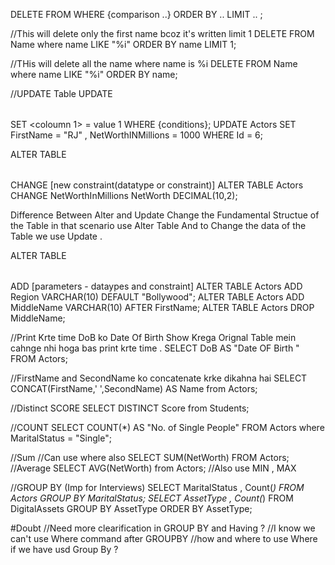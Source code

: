 DELETE FROM <table name> WHERE {comparison ..} ORDER BY .. LIMIT .. ;

//This will delete only the first name bcoz it's written limit 1 
DELETE FROM Name where name LIKE "%i" ORDER BY name LIMIT 1;

//THis will delete all the name where name is %i
DELETE FROM Name where name LIKE "%i" ORDER BY name;


//UPDATE Table 
UPDATE <table name> SET <coloumn 1> = value 1 WHERE {conditions};
UPDATE Actors SET FirstName = "RJ" , NetWorthINMillions = 1000 WHERE Id = 6;

ALTER TABLE <table name> CHANGE <Old Col Name> <New Col Name> [new constraint(datatype or constraint)]
ALTER TABLE Actors CHANGE NetWorthInMillions NetWorth DECIMAL(10,2);

Difference Between Alter and Update 
Change the Fundamental Structue of the Table in that scenario use Alter Table 
And to Change the data of the Table we use Update .


ALTER TABLE <table name> ADD <coloumn name> [parameters - dataypes and constraint]
ALTER TABLE Actors ADD Region  VARCHAR(10) DEFAULT "Bollywood";
ALTER TABLE Actors ADD MiddleName  VARCHAR(10) AFTER FirstName;
ALTER TABLE Actors DROP MiddleName;


//Print Krte time DoB ko Date Of Birth Show Krega Orignal 
Table mein cahnge nhi hoga bas print krte time .
SELECT DoB AS "Date OF Birth " FROM Actors;

//FirstName and SecondName ko concatenate krke dikahna hai
SELECT CONCAT(FirstName,' ',SecondName)  AS Name from Actors;


//Distinct SCORE 
SELECT DISTINCT Score from Students;

//COUNT 
SELECT COUNT(*) AS "No. of Single People" FROM Actors where MaritalStatus = "Single";

//Sum //Can use where also 
SELECT SUM(NetWorth) FROM Actors;
//Average 
SELECT AVG(NetWorth) from Actors;
//Also use MIN , MAX 

//GROUP BY  (Imp for Interviews)
SELECT MaritalStatus , Count(*) FROM Actors GROUP BY MaritalStatus;
SELECT AssetType , Count(*) FROM DigitalAssets GROUP BY AssetType ORDER BY AssetType;

#Doubt 
//Need more clearification in GROUP BY and Having ?
//I know we can't use Where command after GROUPBY 
//how and where to use Where if we have usd Group By ? 
